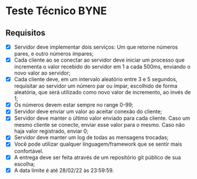 #  Teste Técnico BYNE
## Requisitos
- [x] Servidor deve implementar dois serviços: Um que retorne números pares, e outro números ímpares;
- [x] Cada cliente ao se conectar ao servidor deve iniciar um processo que incrementa o valor recebido do servidor em 1 a cada 500ms, enviando o novo valor ao servidor;
- [x] Cada cliente deve, em um intervalo aleatório entre 3 e 5 segundos, requisitar ao servidor um número par ou ímpar, escolhido de forma aleatória, que será utilizado como novo valor de incremento, ao invés de 1;
- [x] Os números devem estar sempre no range 0-99;
- [x] Servidor deve enviar um valor ao aceitar conexão do cliente;
- [X] Servidor deve manter o último valor enviado para cada cliente. Caso um mesmo cliente se conecte, enviar esse valor para o mesmo. Caso não haja valor registrado, enviar 0;
- [X] Servidor deve manter um log de todas as mensagens trocadas;
- [X] Você pode utilizar qualquer linguagem/framework que se sentir mais confortável.
- [X] A entrega deve ser feita através de um repositório git público de sua escolha;
- [X] A data limite é até 28/02/22 às 23:59:59.
